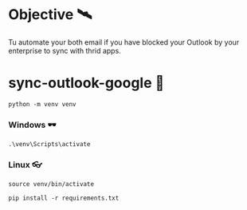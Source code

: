 # Objective 🛰
Tu automate your both email if you have blocked your Outlook by your enterprise to sync with thrid apps. 

# sync-outlook-google 📡

`python -m venv venv`

### Windows 🕶
`.\venv\Scripts\activate`

### Linux 👓
`source venv/bin/activate`

`pip install -r requirements.txt`
